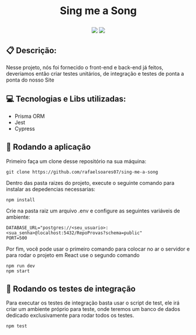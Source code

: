 # <p align="center">Sing me a Song</p>

<p align = "center">
   <img src="https://img.shields.io/badge/author-Rafael_Soares-4dae71?style=flat-square" />
   <img src="https://img.shields.io/github/languages/count/rafaelsoares07/projeto20-repoProvas?color=4dae71&style=flat-square" />
</p>

## :clipboard: Descrição:
Nesse projeto, nós foi fornecido o front-end e back-end já feitos, deveriamos então criar testes unitários, de integração e 
testes de ponta a ponta do nosso Site

## :computer: Tecnologias e Libs utilizadas:
- Prisma ORM
- Jest
- Cypress


## 🏁 Rodando a aplicação
Primeiro faça um clone desse repositório na sua máquina:
```
git clone https://github.com/rafaelsoares07/sing-me-a-song
```
Dentro das pasta raizes do projeto, execute o seguinte comando para instalar as depedencias necessarias:
```
npm install
```
Crie na pasta raiz um arquivo .env e configure as seguintes variáveis de ambiente:
```
DATABASE_URL="postgres://<seu_usuario>:<sua_senha>@localhost:5432/RepoProvas?schema=public"
PORT=500
```
Por fim, você pode usar o primeiro comando para colocar no ar o servidor e para rodar o projeto em React use o segundo comando
```
npm run dev
npm start
```

## :bookmark_tabs: Rodando os testes de integração
Para executar os testes de integração basta usar o script de test, ele irá criar um ambiente próprio para teste, onde teremos um banco de dados dedicado
exclusivamente para rodar todos os testes.
```
npm test
```


